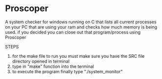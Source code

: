 # Proscoper
A system checker for windows running on C that lists all current processes on your PC that are using your ram and checks how much memory is being used. if you decided you can close out that program/process using Proscoper 

STEPS
1) for the make file to run you must make sure you have the SRC file directory opened in terminal
2) type in "make" function into the terminal
3) to execute the program finally type "./system_monitor" 
